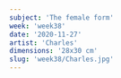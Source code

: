 ```yaml
---
subject: 'The female form'
week: 'week38'
date: '2020-11-27'
artist: 'Charles'
dimensions: '28x30 cm'
slug: 'week38/Charles.jpg'
---
```

